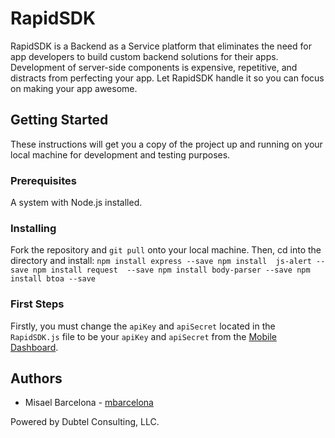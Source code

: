 # RapidSDK
RapidSDK is a Backend as a Service platform that eliminates the need for app developers to build custom backend solutions for their apps. Development of server-side components is expensive, repetitive, and distracts from perfecting your app. Let RapidSDK handle it so you can focus on making your app awesome.

## Getting Started
These instructions will get you a copy of the project up and running on your local machine for development and testing purposes.

### Prerequisites
A system with Node.js installed.

### Installing
Fork the repository and `git pull` onto your local machine. Then, cd into the directory and install:
`npm install express --save
npm install  js-alert --save
npm install request  --save
npm install body-parser --save
npm install btoa --save`

### First Steps
Firstly, you must change the `apiKey` and `apiSecret` located in the `RapidSDK.js` file to be your `apiKey` and `apiSecret` from the [Mobile Dashboard](http://mobile.dubtel.com).

## Authors
* Misael Barcelona - [mbarcelona](https://github.com/mbarcelona)

Powered by Dubtel Consulting, LLC.
